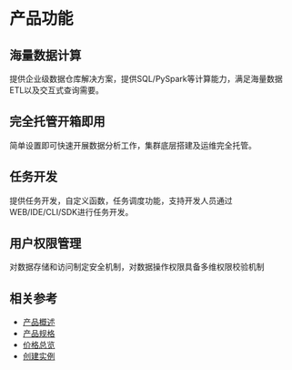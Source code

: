 # 产品功能

## 海量数据计算

提供企业级数据仓库解决方案，提供SQL/PySpark等计算能力，满足海量数据ETL以及交互式查询需要。

## 完全托管开箱即用

简单设置即可快速开展数据分析工作，集群底层搭建及运维完全托管。

## 任务开发
 
提供任务开发，自定义函数，任务调度功能，支持开发人员通过WEB/IDE/CLI/SDK进行任务开发。

## 用户权限管理

对数据存储和访问制定安全机制，对数据操作权限具备多维权限校验机制

## 相关参考

- [产品概述](../Product-Introduction/Overview.md)
- [产品规格](../Product-Introduction/Specification.md)
- [价格总览](../Pricing/Price-Overview.md)
- [创建实例](../Getting-Started/Create-Instance.md)
